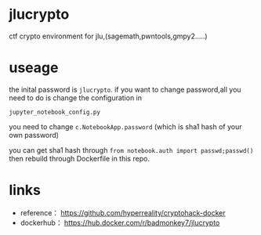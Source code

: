 # jlucrypto
ctf crypto environment for jlu,(sagemath,pwntools,gmpy2.....)

# useage
the inital password is `jlucrypto`.
if you want to change password,all you need to do is change the configuration in 

`jupyter_notebook_config.py`

you need to change `c.NotebookApp.password` (which is sha1 hash of  your own password)

you can get sha1 hash  through `from notebook.auth import passwd;passwd()` 
then rebuild through Dockerfile in this repo.

# links
- reference： https://github.com/hyperreality/cryptohack-docker 
- dockerhub： https://hub.docker.com/r/badmonkey7/jlucrypto

